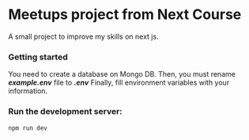# Meetups project from Next Course

A small project to improve my skills on next js.

### Getting started

You need to create a database on Mongo DB.
Then, you must rename ***example.env*** file to ***.env***
Finally, fill environment variables with your information.

### Run the development server:

```
npm run dev
```